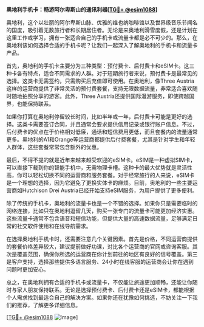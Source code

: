 **奥地利手机卡：畅游阿尔卑斯山的通讯利器[[TG💪+ @esim1088](https://t.me/s/esim1088)]**

奥地利，这个以壮丽的阿尔卑斯山脉、优雅的维也纳咖啡馆以及世界级音乐节闻名的国度，吸引着无数旅行者和长期居住者。无论是来奥地利滑雪度假，还是计划在这里工作或学习，拥有一张适合自己的手机卡或流量卡都是必不可少的。那么，在奥地利该如何选择合适的手机卡呢？让我们一起深入了解奥地利的手机卡和流量卡产品。

首先，奥地利的手机卡主要分为三种类型：预付费卡、后付费卡和eSIM卡。这三种卡各有特点，适合不同需求的人群。对于短期旅行者来说，预付费卡是最常见的选择。这类卡无需签约，只需购买后充值即可使用。在奥地利，像Three Austria这样的运营商提供了非常灵活的预付费套餐，支持无限数据流量，非常适合喜欢随时随地拍照分享的游客。此外，Three Austria还提供国际漫游服务，即使跨越国界，也能保持联系。

如果你打算在奥地利停留较长时间，比如半年或一年，后付费卡可能是更好的选择。这类卡需要签订合同，并且通常会要求提供信用记录或银行账户信息。不过，后付费卡的优点在于价格相对低廉，通话和短信费用更低，而且套餐内的流量通常更多。奥地利的A1和Orange等运营商都提供后付费套餐，尤其是针对学生和年轻人群体，这些套餐常常包含额外的优惠。

最后，不得不提的就是近年来越来越受欢迎的eSIM卡。eSIM是一种虚拟SIM卡，可以直接下载到你的智能手机中，无需物理卡槽。这种卡的最大优势就是灵活性高，你可以轻松切换不同的运营商和服务套餐。对于经常旅行的人来说，eSIM卡是一个理想的选择，因为它避免了更换实体卡的麻烦。目前，奥地利的一些主要运营商如Hutchison Drei Austria已经开始支持eSIM服务，为用户提供了更多便利。

除了传统的手机卡，奥地利的流量卡也是一个不错的选择。如果你只是需要临时的网络连接，比如只在奥地利逗留几天，购买一张专门的流量卡可能更加经济实惠。这些流量卡通常不包含语音和短信功能，但提供大量的高速数据流量，足够满足日常的社交软件使用和在线导航需求。

在选择奥地利手机卡时，还需要注意几个关键因素。首先是价格，不同运营商提供的套餐价格差异较大，建议提前做好功课，对比各个运营商的官网或咨询客服。其次是覆盖范围，确保你所选的运营商在你计划前往的地区有良好的信号覆盖。第三是客户支持，选择那些提供多语言服务、24小时在线客服的运营商会让你在遇到问题时更加安心。

总之，在奥地利拥有合适的手机卡或流量卡，不仅能让旅途更加顺畅，还能让你随时与家人朋友保持联系。无论是选择预付费卡、后付费卡还是eSIM卡，都能根据个人需求找到最适合自己的解决方案。如果你还在犹豫如何挑选，不妨关注一下我们的推荐，了解更多详细信息。

[[TG💪+ @esim1088](https://t.me/s/esim1088) ![Image](https://i.postimg.cc/4NQfJmqS/Snipaste-2025-05-13-00-14-12.png)]